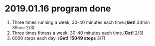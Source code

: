 # 2019.01.16 program done


 
1. Three times running a week, 30-40 minutes each time.(**Get!** 34min 39sec 2/3)
2. Three times fitness a week, 30-40 minutes each time.(**Get!** 2/3)
3. 6000 steps each day. (**Get!** **15049 steps** 3/7)
